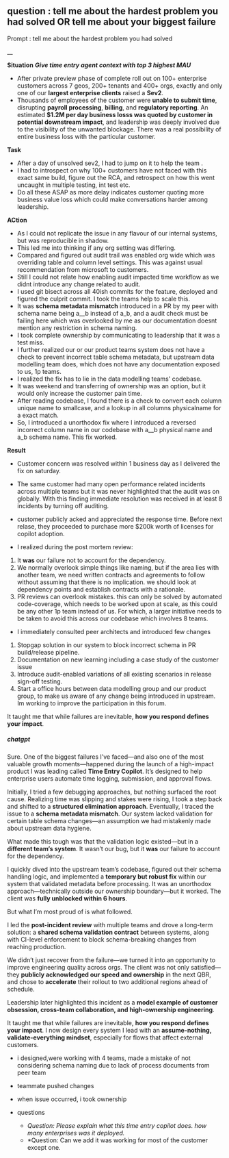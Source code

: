 question : tell me about the hardest problem you had solved
    OR
    tell me about your biggest failure
--
Prompt : tell me about the hardest problem you had solved

__

**Situation**
***Give time entry agent context with top 3 highest MAU***
- After private preview phase of complete roll out on 100+ enterprise customers across 7 geos, 200+ tenants and 400+ orgs, exactly and only one of our **largest enterprise clients** raised a **Sev2**. 
- Thousands of employees of the customer were **unable to submit time**, disrupting **payroll processing**, **billing**, and **regulatory reporting**. An estimated **\$1.2M per day business losss was quoted by customer in potential downstream impact**, and leadership was deeply involved due to the visibility of the unwanted blockage. There was a real possibility of entire business loss with the particular customer.


**Task**
- After a day of unsolved sev2, I had to jump on it to help the team . 
- I had to introspect on why 100+ customers have not faced with this exact same build, figure out the RCA, and retrospect on how this went uncaught in multiple testing, int test etc. 
- Do all these ASAP as more delay indicates customer quoting more business value loss which could make conversations harder among leadership.


**ACtion**
- As I could not replicate the issue in any flavour of our internal systems, but was reproducible in shadow.
- This led me into thinking if any org setting was differing. 
- Compared and figured out audit trail was enabled org wide which was overriding table and column level settings. This was against usual recommendation from microsoft to customers. 
- Still I could not relate how enabling audit impacted time workflow as we didnt introduce any change related to audit.
- I used git bisect across all 40ish commits for the feature, deployed and figured the culprit commit. I took the teams help to scale this.
- It was **schema metadata mismatch** introduced in a PR by my peer with schema name being a__b instead of a_b, and a audit check must be failing here which was overlooked by me as our documentation doesnt mention any restriction in schema naming.
- I took complete ownership by communicating to leadership that it was a test miss.
-  I further realized our or our product teams system does not have a check to prevent incorrect table schema metadata, but upstream data modelling team does, which does not have any documentation exposed to us, 1p teams.
- I realized the fix has to lie in the data modelling teams' codebase.
- It was weekend and transferring of ownership was an option, but it would only increase the customer pain time.
- After reading codebase, I found there is a check to convert each column unique name to smallcase, and a lookup in all columns physicalname for a exact match.
- So, I introduced a unorthodox fix where I introduced a reversed incorrect column name in our codebase with a__b physical name and a_b schema name. This fix worked.

**Result**

- Customer concern was resolved within 1 business day as I delivered the fix on saturday.
- The same customer had many open performance related incidents across multiple teams but it was never highlighted that the audit was on globally. With this finding immediate resolution was received in at least 8 incidents by turning off auditing.
- customer publicly acked and appreciated the response time. Before next relase, they proceeded to purchase more $200k worth of licenses for copilot adoption.

- I realized during the post mortem review:
1. It **was** our failure not to account for the dependency. 
2. We normally overlook simple things like naming, but if the area lies with another team, we need written contracts and agreements to follow without assuming that there is no implication. we should look at dependency points and establish contracts with a rationale.
3. PR reviews can overlook mistakes. this can only be solved by automated code-coverage, which needs to be worked upon at scale, as this could be any other 1p team instead of us. For which, a larger initiative needs to be taken to avoid this across our codebase which involves 8 teams.

-  I immediately consulted peer architects and introduced few changes
1. Stopgap solution in our system to block incorrect schema in PR build/release pipeline.
2. Documentation on new learning including a case study of the customer issue
3. Introduce audit-enabled variations of all existing scenarios in release sign-off testing.
4. Start a office hours between data modelling group and our product group, to make us aware of any change being introduced in upstream. Im working to improve the participation in this forum.

It taught me that while failures are inevitable, **how you respond defines your impact**.







##### ***chatgpt***

Sure. One of the biggest failures I’ve faced—and also one of the most valuable growth moments—happened during the launch of a high-impact product I was leading called **Time Entry Copilot**. It’s designed to help enterprise users automate time logging, submission, and approval flows.

Initially, I tried a few debugging approaches, but nothing surfaced the root cause. Realizing time was slipping and stakes were rising, I took a step back and shifted to a **structured elimination approach**. Eventually, I traced the issue to a **schema metadata mismatch**. Our system lacked validation for certain table schema changes—an assumption we had mistakenly made about upstream data hygiene.

What made this tough was that the validation logic existed—but in a **different team’s system**. It wasn’t our bug, but it **was** our failure to account for the dependency.

I quickly dived into the upstream team’s codebase, figured out their schema handling logic, and implemented a **temporary but robust fix** within our system that validated metadata before processing. It was an unorthodox approach—technically outside our ownership boundary—but it worked. The client was **fully unblocked within 6 hours**.

But what I’m most proud of is what followed.

I led the **post-incident review** with multiple teams and drove a long-term solution: a **shared schema validation contract** between systems, along with CI-level enforcement to block schema-breaking changes from reaching production.

We didn’t just recover from the failure—we turned it into an opportunity to improve engineering quality across orgs. The client was not only satisfied—they **publicly acknowledged our speed and ownership** in the next QBR, and chose to **accelerate** their rollout to two additional regions ahead of schedule.

Leadership later highlighted this incident as a **model example of customer obsession, cross-team collaboration, and high-ownership engineering**.

It taught me that while failures are inevitable, **how you respond defines your impact**. I now design every system I lead with an **assume-nothing, validate-everything mindset**, especially for flows that affect external customers.


- i designed,were working with 4 teams, made a mistake of not considering schema naming due to lack of process documents from peer team
- teammate pushed changes
- when issue occurred, i took ownership


- questions
    - *Question: Please explain what this time entry copilot does. how many enterprises was it deployed.*
    - *Question: Can we add it was working for most of the customer except one.